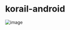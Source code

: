 # korail-android

![image](https://github.com/byunghak-dable/korail-android/assets/62973115/2a5ad63e-fdf7-461b-b469-3fd9745347f0)
